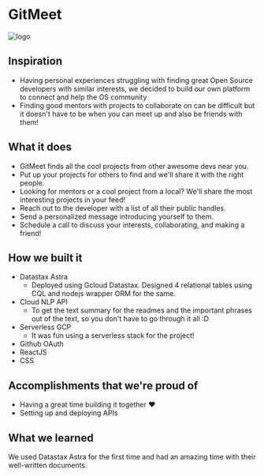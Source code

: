 # GitMeet

![logo](https://user-images.githubusercontent.com/48270786/101284699-60822300-3807-11eb-9170-f5649f1efdd1.png)

## Inspiration

- Having personal experiences struggling with finding great Open Source developers with similar interests, we decided to build our own platform to connect and help the OS community
- Finding good mentors with projects to collaborate on can be difficult but it doesn't have to be when you can meet up and also be friends with them!

## What it does

- GitMeet finds all the cool projects from other awesome devs near you.
- Put up your projects for others to find and we'll share it with the right people.
- Looking for mentors or a cool project from a local? We'll share the most interesting projects in your feed!
- Reach out to the developer with a list of all their public handles.
- Send a personalized message introducing yourself to them.
- Schedule a call to discuss your interests, collaborating, and making a friend!

## How we built it

- Datastax Astra
  - Deployed using Gcloud Datastax. Designed 4 relational tables using CQL and nodejs wrapper ORM for the same.
- Cloud NLP API
  - To get the text summary for the readmes and the important phrases out of the text, so you don't have to go through it all :D
- Serverless GCP
  - It was fun using a serverless stack for the project!
- Github OAuth
- ReactJS
- CSS

## Accomplishments that we're proud of

- Having a great time building it together ❤
- Setting up and deploying APIs

## What we learned

We used Datastax Astra for the first time and had an amazing time with their well-written documents. 
